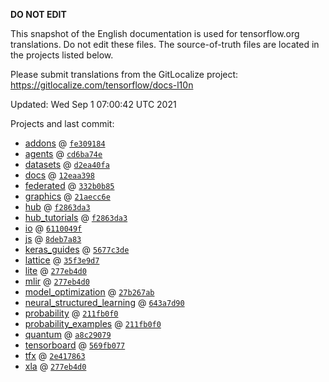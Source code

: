 __DO NOT EDIT__

This snapshot of the English documentation is used for tensorflow.org
translations. Do not edit these files. The source-of-truth files are located in
the projects listed below.

Please submit translations from the GitLocalize project: https://gitlocalize.com/tensorflow/docs-l10n

Updated: Wed Sep  1 07:00:42 UTC 2021

Projects and last commit:

- [addons](https://github.com/tensorflow/addons/tree/master/docs) @ <a href='https://github.com/tensorflow/addons/commit/fe309184917f0c20b0b4b2caf34981877cdeea40'><code>fe309184</code></a>
- [agents](https://github.com/tensorflow/agents/tree/master/docs) @ <a href='https://github.com/tensorflow/agents/commit/cd6ba74e81e850d34b773ad31168b08059f9b0c5'><code>cd6ba74e</code></a>
- [datasets](https://github.com/tensorflow/datasets/tree/master/docs) @ <a href='https://github.com/tensorflow/datasets/commit/d2ea40fa518e236170d404f2e0ca936d22af2059'><code>d2ea40fa</code></a>
- [docs](https://github.com/tensorflow/docs/tree/master/site/en) @ <a href='https://github.com/tensorflow/docs/commit/12eaa398500ba825f499a42871468b853e6568ab'><code>12eaa398</code></a>
- [federated](https://github.com/tensorflow/federated/tree/master/docs) @ <a href='https://github.com/tensorflow/federated/commit/332b0b85a2ce4a7eb23d9b7228966ddad347f4f5'><code>332b0b85</code></a>
- [graphics](https://github.com/tensorflow/graphics/tree/master/tensorflow_graphics/g3doc) @ <a href='https://github.com/tensorflow/graphics/commit/21aecc6e71ab5d5b5e7aea16143bd5338311bac5'><code>21aecc6e</code></a>
- [hub](https://github.com/tensorflow/hub/tree/master/docs) @ <a href='https://github.com/tensorflow/hub/commit/f2863da3d3784b0b41ae3e661c2f8486d9e6d465'><code>f2863da3</code></a>
- [hub_tutorials](https://github.com/tensorflow/hub/tree/master/examples/colab) @ <a href='https://github.com/tensorflow/hub/commit/f2863da3d3784b0b41ae3e661c2f8486d9e6d465'><code>f2863da3</code></a>
- [io](https://github.com/tensorflow/io/tree/master/docs) @ <a href='https://github.com/tensorflow/io/commit/6110049ff73ed5dc85046737f71057401b679eac'><code>6110049f</code></a>
- [js](https://github.com/tensorflow/tfjs-website/tree/master/docs) @ <a href='https://github.com/tensorflow/tfjs-website/commit/8deb7a83d6332ac85a80646b9d4927ba6772af6b'><code>8deb7a83</code></a>
- [keras_guides](https://github.com/tensorflow/docs/tree/snapshot-keras/site/en/guide/keras) @ <a href='https://github.com/tensorflow/docs/commit/5677c3deac1bf7cdaeaf3fc17ff3fe8ebe785179'><code>5677c3de</code></a>
- [lattice](https://github.com/tensorflow/lattice/tree/master/docs) @ <a href='https://github.com/tensorflow/lattice/commit/35f3e9d7da7f90a700d7a903e1818e82965f245c'><code>35f3e9d7</code></a>
- [lite](https://github.com/tensorflow/tensorflow/tree/master/tensorflow/lite/g3doc) @ <a href='https://github.com/tensorflow/tensorflow/commit/277eb4d00a5ca7e9322959589cd6af1db47b4e4c'><code>277eb4d0</code></a>
- [mlir](https://github.com/tensorflow/tensorflow/tree/master/tensorflow/compiler/mlir/g3doc) @ <a href='https://github.com/tensorflow/tensorflow/commit/277eb4d00a5ca7e9322959589cd6af1db47b4e4c'><code>277eb4d0</code></a>
- [model_optimization](https://github.com/tensorflow/model-optimization/tree/master/tensorflow_model_optimization/g3doc) @ <a href='https://github.com/tensorflow/model-optimization/commit/27b267ab066dda74e25b5e5e7fd45adbb7579560'><code>27b267ab</code></a>
- [neural_structured_learning](https://github.com/tensorflow/neural-structured-learning/tree/master/g3doc) @ <a href='https://github.com/tensorflow/neural-structured-learning/commit/643a7d901a6e32c4089387ed20378c387d02f7f8'><code>643a7d90</code></a>
- [probability](https://github.com/tensorflow/probability/tree/main/tensorflow_probability/g3doc) @ <a href='https://github.com/tensorflow/probability/commit/211fb0f01d2436f2bb55fb964811e845c38dbd7b'><code>211fb0f0</code></a>
- [probability_examples](https://github.com/tensorflow/probability/tree/main/tensorflow_probability/examples/jupyter_notebooks) @ <a href='https://github.com/tensorflow/probability/commit/211fb0f01d2436f2bb55fb964811e845c38dbd7b'><code>211fb0f0</code></a>
- [quantum](https://github.com/tensorflow/quantum/tree/master/docs) @ <a href='https://github.com/tensorflow/quantum/commit/a8c29079a4d05a8de0ce7ba4136fc5f95d5ea23c'><code>a8c29079</code></a>
- [tensorboard](https://github.com/tensorflow/tensorboard/tree/master/docs) @ <a href='https://github.com/tensorflow/tensorboard/commit/569fb077d0b870f501d5c470bd44d4a4433f336e'><code>569fb077</code></a>
- [tfx](https://github.com/tensorflow/tfx/tree/master/docs) @ <a href='https://github.com/tensorflow/tfx/commit/2e41786328f5b69720e90ec4d9ecae500f5c157a'><code>2e417863</code></a>
- [xla](https://github.com/tensorflow/tensorflow/tree/master/tensorflow/compiler/xla/g3doc) @ <a href='https://github.com/tensorflow/tensorflow/commit/277eb4d00a5ca7e9322959589cd6af1db47b4e4c'><code>277eb4d0</code></a>

